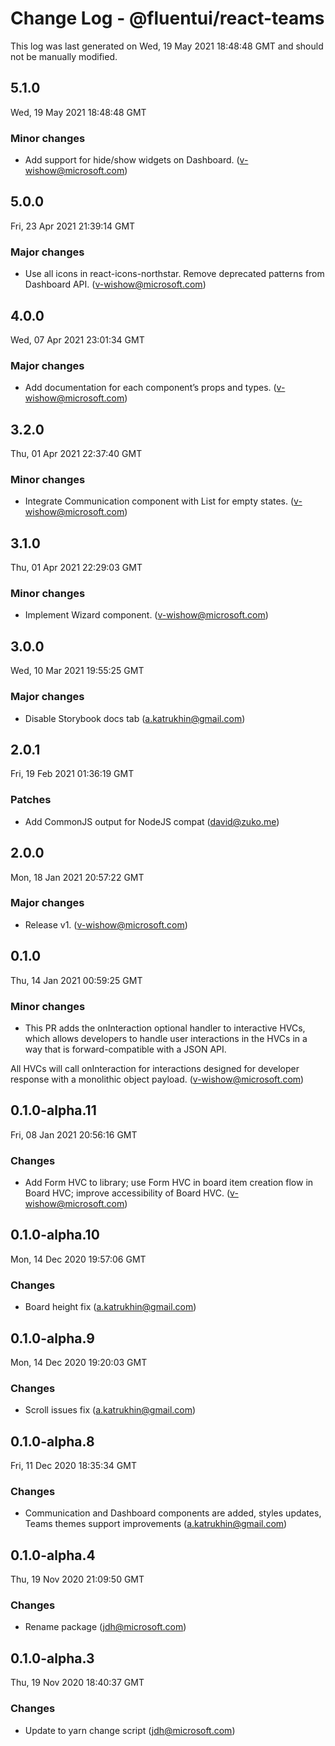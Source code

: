 # Change Log - @fluentui/react-teams

This log was last generated on Wed, 19 May 2021 18:48:48 GMT and should not be manually modified.

<!-- Start content -->

## 5.1.0

Wed, 19 May 2021 18:48:48 GMT

### Minor changes

- Add support for hide/show widgets on Dashboard. (v-wishow@microsoft.com)

## 5.0.0

Fri, 23 Apr 2021 21:39:14 GMT

### Major changes

- Use all icons in react-icons-northstar. Remove deprecated patterns from Dashboard API. (v-wishow@microsoft.com)

## 4.0.0

Wed, 07 Apr 2021 23:01:34 GMT

### Major changes

- Add documentation for each component’s props and types. (v-wishow@microsoft.com)

## 3.2.0

Thu, 01 Apr 2021 22:37:40 GMT

### Minor changes

- Integrate Communication component with List for empty states. (v-wishow@microsoft.com)

## 3.1.0

Thu, 01 Apr 2021 22:29:03 GMT

### Minor changes

- Implement Wizard component. (v-wishow@microsoft.com)

## 3.0.0

Wed, 10 Mar 2021 19:55:25 GMT

### Major changes

- Disable Storybook docs tab (a.katrukhin@gmail.com)

## 2.0.1

Fri, 19 Feb 2021 01:36:19 GMT

### Patches

- Add CommonJS output for NodeJS compat (david@zuko.me)

## 2.0.0

Mon, 18 Jan 2021 20:57:22 GMT

### Major changes

- Release v1. (v-wishow@microsoft.com)

## 0.1.0

Thu, 14 Jan 2021 00:59:25 GMT

### Minor changes

- This PR adds the onInteraction optional handler to interactive HVCs, which allows developers to handle user interactions in the HVCs in a way that is forward-compatible with a JSON API.

All HVCs will call onInteraction for interactions designed for developer response with a monolithic object payload. (v-wishow@microsoft.com)

## 0.1.0-alpha.11

Fri, 08 Jan 2021 20:56:16 GMT

### Changes

- Add Form HVC to library; use Form HVC in board item creation flow in Board HVC; improve accessibility of Board HVC. (v-wishow@microsoft.com)

## 0.1.0-alpha.10

Mon, 14 Dec 2020 19:57:06 GMT

### Changes

- Board height fix (a.katrukhin@gmail.com)

## 0.1.0-alpha.9

Mon, 14 Dec 2020 19:20:03 GMT

### Changes

- Scroll issues fix (a.katrukhin@gmail.com)

## 0.1.0-alpha.8

Fri, 11 Dec 2020 18:35:34 GMT

### Changes

- Communication and Dashboard components are added, styles updates, Teams themes support improvements (a.katrukhin@gmail.com)

## 0.1.0-alpha.4

Thu, 19 Nov 2020 21:09:50 GMT

### Changes

- Rename package (jdh@microsoft.com)

## 0.1.0-alpha.3

Thu, 19 Nov 2020 18:40:37 GMT

### Changes

- Update to yarn change script (jdh@microsoft.com)
